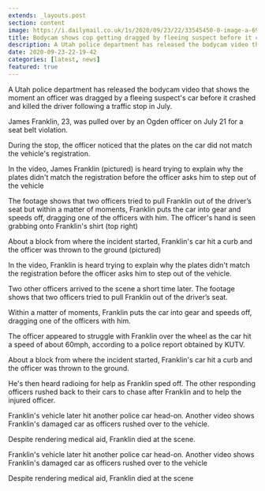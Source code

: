```yaml
---
extends: _layouts.post
section: content
image: https://i.dailymail.co.uk/1s/2020/09/23/22/33545450-0-image-a-69_1600895766007.jpg 
title: Bodycam shows cop getting dragged by fleeing suspect before it crashes, killing the driver  
description: A Utah police department has released the bodycam video that shows the moment an officer was dragged by a suspects car before it crashed and killed the driver following a traffic stop in July. 
date: 2020-09-23-22-19-42 
categories: [latest, news] 
featured: true 
--- 
```

A Utah police department has released the bodycam video that shows the moment an officer was dragged by a fleeing suspect's car before it crashed and killed the driver following a traffic stop in July. 

James Franklin, 23, was pulled over by an Ogden officer on July 21 for a seat belt violation. 

During the stop, the officer noticed that the plates on the car did not match the vehicle's registration. 

In the video, James Franklin (pictured) is heard trying to explain why the plates didn't match the registration before the officer asks him to step out of the vehicle

The footage shows that two officers tried to pull Franklin out of the driver’s seat but within a matter of moments, Franklin puts the car into gear and speeds off, dragging one of the officers with him. The officer's hand is seen grabbing onto Franklin's shirt (top right) 

About a block from where the incident started, Franklin's car hit a curb and the officer was thrown to the ground (pictured)

In the video, Franklin is heard trying to explain why the plates didn't match the registration before the officer asks him to step out of the vehicle. 

Two other officers arrived to the scene a short time later. The footage shows that two officers tried to pull Franklin out of the driver’s seat.

Within a matter of moments, Franklin puts the car into gear and speeds off, dragging one of the officers with him. 

The officer appeared to struggle with Franklin over the wheel as the car hit a speed of about 60mph, according to a police report obtained by KUTV. 

About a block from where the incident started, Franklin's car hit a curb and the officer was thrown to the ground. 

He's then heard radioing for help as Franklin sped off. The other responding officers rushed back to their cars to chase after Franklin and to help the injured officer. 

Franklin's vehicle later hit another police car head-on. Another video shows Franklin's damaged car as officers rushed over to the vehicle. 

Despite rendering medical aid, Franklin died at the scene.  

Franklin's vehicle later hit another police car head-on. Another video shows Franklin's damaged car as officers rushed over to the vehicle

Despite rendering medical aid, Franklin died at the scene

